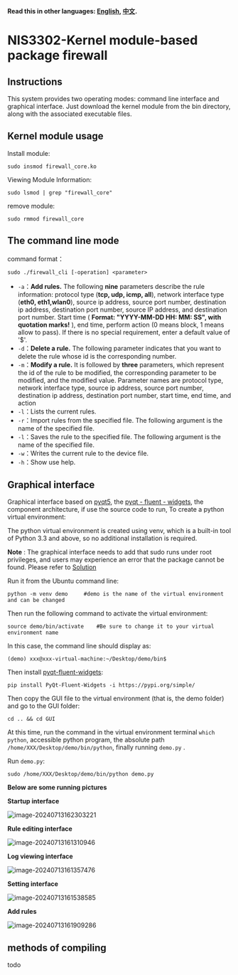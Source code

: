 **Read this in other languages: [English](README_en.md), [中文](README.md).**

# NIS3302-Kernel module-based package firewall

## Instructions

This system provides two operating modes: command line interface and graphical interface. Just download the kernel module from the bin directory, along with the associated executable files.

## Kernel module usage

Install module:

```shell
sudo insmod firewall_core.ko
```

Viewing Module Information:

```shell
sudo lsmod | grep "firewall_core"
```

remove module:

```shell
sudo rmmod firewall_core
```

## The command line mode

command format：

```shell
sudo ./firewall_cli [-operation] <parameter>
```

- `-a`：**Add rules.** The following **nine** parameters describe the rule information: protocol type (**tcp, udp, icmp, all**), network interface type (**eth0, eth1,wlan0**), source ip address, source port number, destination ip address, destination port number, source IP address, and destination port number. Start time ( **Format: "YYYY-MM-DD HH: MM: SS", with quotation marks!** ), end time, perform action (0 means block, 1 means allow to pass). If there is no special requirement, enter a default value of '$'.
- `-d`：**Delete a rule.** The following parameter indicates that you want to delete the rule whose id is the corresponding number.
- `-m`：**Modify a rule.** It is followed by **three** parameters, which represent the id of the rule to be modified, the corresponding parameter to be modified, and the modified value. Parameter names are protocol type, network interface type, source ip address, source port number, destination ip address, destination port number, start time, end time, and action
- `-l`：Lists the current rules.
- `-r`：Import rules from the specified file. The following argument is the name of the specified file.
- `-l`：Saves the rule to the specified file. The following argument is the name of the specified file.
- `-w`：Writes the current rule to the device file.
- `-h`：Show use help.

## Graphical interface

Graphical interface based on [pyqt5](https://pypi.org/project/PyQt5/), the [pyqt - fluent - widgets](https://qfluentwidgets.com/zh), the component architecture, if use the source code to run, To create a python virtual environment:

The python virtual environment is created using venv, which is a built-in tool of Python 3.3 and above, so no additional installation is required.

**Note** : The graphical interface needs to add that sudo runs under root privileges, and users may experience an error that the package cannot be found. Please refer to [Solution](https://blog.csdn.net/weixin_39589455/article/details/136092916)

Run it from the Ubuntu command line:

```shell
python -m venv demo 	#demo is the name of the virtual environment and can be changed
```

Then run the following command to activate the virtual environment:

```shell
source demo/bin/activate 	#Be sure to change it to your virtual environment name
```

In this case, the command line should display as:

```shell
(demo) xxx@xxx-virtual-machine:~/Desktop/demo/bin$
```

Then install [pyqt-fluent-widgets](https://qfluentwidgets.com/zh):

```shell
pip install PyQt-Fluent-Widgets -i https://pypi.org/simple/
```

Then copy the GUI file to the virtual environment (that is, the demo folder) and go to the GUI folder:

```shell
cd .. && cd GUI
```

At this time, run the command in the virtual environment terminal `which python`, accessible python program, the absolute path `/home/XXX/Desktop/demo/bin/python`, finally running `demo.py` .

Run `demo.py`:

```shell
sudo /home/XXX/Desktop/demo/bin/python demo.py
```

**Below are some running pictures**

**Startup interface**

![image-20240713162303221](https://cdn.jsdelivr.net/gh/zlh123123/MyPictures/image-20240713162303221.png)

**Rule editing interface**

![image-20240713161310946](https://cdn.jsdelivr.net/gh/zlh123123/MyPictures/image-20240713161310946.png)

**Log viewing interface**

![image-20240713161357476](https://cdn.jsdelivr.net/gh/zlh123123/MyPictures/image-20240713161357476.png)

**Setting interface**

![image-20240713161538585](https://cdn.jsdelivr.net/gh/zlh123123/MyPictures/image-20240713161538585.png)

**Add rules**

![image-20240713161909286](https://cdn.jsdelivr.net/gh/zlh123123/MyPictures/image-20240713161909286.png)

## methods of compiling

todo
